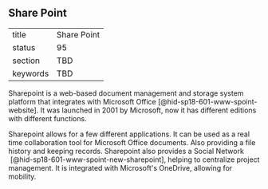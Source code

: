 ## Share Point


|          |             |
| -------- | ----------- |
| title    | Share Point |
| status   | 95          |
| section  | TBD         |
| keywords | TBD         |



Sharepoint is a web-based document management and storage system
platform that integrates with Microsoft
Office [@hid-sp18-601-www-spoint-website]. It was launched in 2001 by
Microsoft, now it has different editions with different functions.

Sharepoint allows for a few different applications. It can be used as a
real time collaboration tool for Microsoft Office documents. Also
providing a file history and keeping records. Sharepoint also provides a
Social Network  [@hid-sp18-601-www-spoint-new-sharepoint], helping to
centralize project management. It is integrated with Microsoft's
OneDrive, allowing for mobility.
